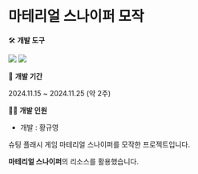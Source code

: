 # 마테리얼 스나이퍼 모작

🛠️ **개발 도구**

<img src="https://img.shields.io/badge/C++-00599C?style=flat-square&logo=cplusplus&logoColor=white"/> <img src="https://img.shields.io/badge/SFML-8CC445?style=flat-square&logo=sfml&logoColor=white"/>

📅 **개발 기간**

2024.11.15 ~ 2024.11.25 (약 2주)

💂‍♂️ **개발 인원**

 - 개발 : 황규영

슈팅 플래시 게임 마테리얼 스나이퍼를 모작한 프로젝트입니다.

**마테리얼 스나이퍼**의 리소스를 활용했습니다.